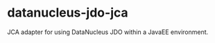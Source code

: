 datanucleus-jdo-jca
===================

JCA adapter for using DataNucleus JDO within a JavaEE environment.
